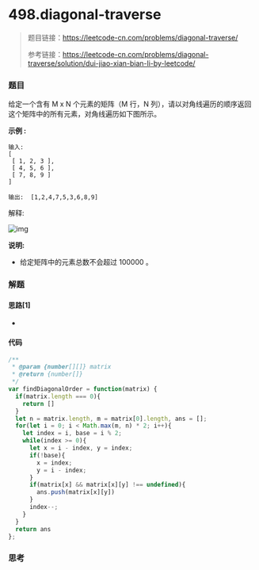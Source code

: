 # 498.diagonal-traverse

> 题目链接：https://leetcode-cn.com/problems/diagonal-traverse/
>
> 参考链接：https://leetcode-cn.com/problems/diagonal-traverse/solution/dui-jiao-xian-bian-li-by-leetcode/

### 题目

给定一个含有 M x N 个元素的矩阵（M 行，N 列），请以对角线遍历的顺序返回这个矩阵中的所有元素，对角线遍历如下图所示。

**示例  :**

```
输入:
[
 [ 1, 2, 3 ],
 [ 4, 5, 6 ],
 [ 7, 8, 9 ]
]

输出:  [1,2,4,7,5,3,6,8,9]
```

解释:

![img](https://assets.leetcode-cn.com/aliyun-lc-upload/uploads/2018/10/12/diagonal_traverse.png)

**说明:**

- 给定矩阵中的元素总数不会超过 100000 。

### 解题

#### 思路[1]

* 

#### 代码

```javascript
/**
 * @param {number[][]} matrix
 * @return {number[]}
 */
var findDiagonalOrder = function(matrix) {
  if(matrix.length === 0){
    return []
  }
  let n = matrix.length, m = matrix[0].length, ans = [];
  for(let i = 0; i < Math.max(m, n) * 2; i++){
    let index = i, base = i % 2;
    while(index >= 0){
      let x = i - index, y = index;
      if(!base){
        x = index;
        y = i - index;
      }
      if(matrix[x] && matrix[x][y] !== undefined){
        ans.push(matrix[x][y])
      }
      index--;
    }
  }
  return ans
};
```



### 思考